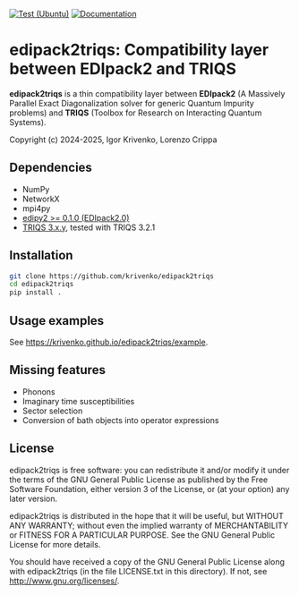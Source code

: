 [![Test (Ubuntu)](https://github.com/krivenko/edipack2triqs/actions/workflows/test-ubuntu.yml/badge.svg)](
https://github.com/krivenko/edipack2triqs/actions/workflows/test-ubuntu.yml)
[![Documentation](https://img.shields.io/badge/docs-GitHub%20Pages-red)](
https://krivenko.github.io/edipack2triqs)

edipack2triqs: Compatibility layer between EDIpack2 and TRIQS
=============================================================

**edipack2triqs** is a thin compatibility layer between
**EDIpack2** (A Massively Parallel Exact Diagonalization solver for generic
Quantum Impurity problems) and **TRIQS** (Toolbox for Research on Interacting
Quantum Systems).

Copyright (c) 2024-2025, Igor Krivenko, Lorenzo Crippa

Dependencies
------------

* NumPy
* NetworkX
* mpi4py
* [edipy2 >= 0.1.0 (EDIpack2.0)](https://github.com/edipack/EDIpack2.0)
* [TRIQS 3.x.y](https://github.com/TRIQS/triqs), tested with TRIQS 3.2.1

Installation
------------

```bash
git clone https://github.com/krivenko/edipack2triqs
cd edipack2triqs
pip install .
```

Usage examples
--------------

See https://krivenko.github.io/edipack2triqs/example.

Missing features
----------------

* Phonons
* Imaginary time susceptibilities
* Sector selection
* Conversion of bath objects into operator expressions

License
-------

edipack2triqs is free software: you can redistribute it and/or modify it under
the terms of the GNU General Public License as published by the Free Software
Foundation, either version 3 of the License, or (at your option) any later
version.

edipack2triqs is distributed in the hope that it will be useful, but WITHOUT ANY
WARRANTY; without even the implied warranty of MERCHANTABILITY or FITNESS FOR A
PARTICULAR PURPOSE. See the GNU General Public License for more details.

You should have received a copy of the GNU General Public License along with
edipack2triqs (in the file LICENSE.txt in this directory).
If not, see <http://www.gnu.org/licenses/>.
